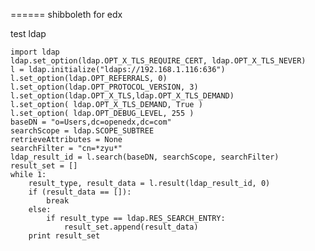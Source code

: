 ======
shibboleth for edx

test ldap

    import ldap
    ldap.set_option(ldap.OPT_X_TLS_REQUIRE_CERT, ldap.OPT_X_TLS_NEVER)
    l = ldap.initialize("ldaps://192.168.1.116:636")
    l.set_option(ldap.OPT_REFERRALS, 0)
    l.set_option(ldap.OPT_PROTOCOL_VERSION, 3)
    l.set_option(ldap.OPT_X_TLS,ldap.OPT_X_TLS_DEMAND)
    l.set_option( ldap.OPT_X_TLS_DEMAND, True )
    l.set_option( ldap.OPT_DEBUG_LEVEL, 255 )
    baseDN = "o=Users,dc=openedx,dc=com"
    searchScope = ldap.SCOPE_SUBTREE
    retrieveAttributes = None
    searchFilter = "cn=*zyu*"
    ldap_result_id = l.search(baseDN, searchScope, searchFilter)
    result_set = []
    while 1:
        result_type, result_data = l.result(ldap_result_id, 0)
        if (result_data == []):
            break
        else:
            if result_type == ldap.RES_SEARCH_ENTRY:
                result_set.append(result_data)
        print result_set
